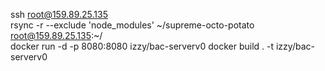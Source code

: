 ssh root@159.89.25.135  
rsync -r --exclude 'node_modules' ~/supreme-octo-potato root@159.89.25.135:~/  
docker run -d -p 8080:8080 izzy/bac-serverv0
docker build . -t izzy/bac-serverv0
